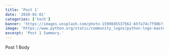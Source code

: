 ```yaml
---
title: 'Post 1'
date: '2020-01-01'
categories: ['tech']
banner: 'https://images.unsplash.com/photo-1599845537562-65fa74c7f98b?ixlib=rb-1.2.1&ixid=eyJhcHBfaWQiOjEyMDd9&auto=format&fit=crop&w=2700&q=80'
image: 'https://www.python.org/static/community_logos/python-logo-master-v3-TM.png'
excerpt: 'Post 1 Summary.'
---
```


Post 1 Body